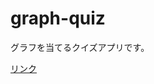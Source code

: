 # graph-quiz
グラフを当てるクイズアプリです。


[リンク](https://fujimototaiga-graph-quiz-graph-quizapp-s6e95p.streamlit.app)

